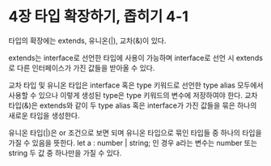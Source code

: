 # 4장 타입 확장하기, 좁히기 4-1

타입의 확장에는 extends, 유니온(|), 교차(&)이 있다.

extends는 interface로 선언한 타입에 사용이 가능하며
interface로 선언 시 extends로 다른 인터페이스가 가진 값들을 받아올 수 있다.

교차 타입 및 유니온 타입은 interface 혹은 type 키워드로 선언한 type alias 모두에서 사용할 수 있으나 이렇게 생성된 type은 type 키워드의 변수에 저장하여야 한다.
교차 타입(&)은 extends와 같이 두 type alias 혹은 interface가 가진 값들을 묶은 하나의 새로운 타입을 생성한다.

유니온 타입(|)은 or 조건으로 보면 되며 유니온 타입으로 묶인 타입들 중 하나의 타입을 가질 수 있음을 뜻한다.
let a : number | string; 인 경우 a라는 변수는 number 또는 string 두 값 중 하나만을 가질 수 있다.
